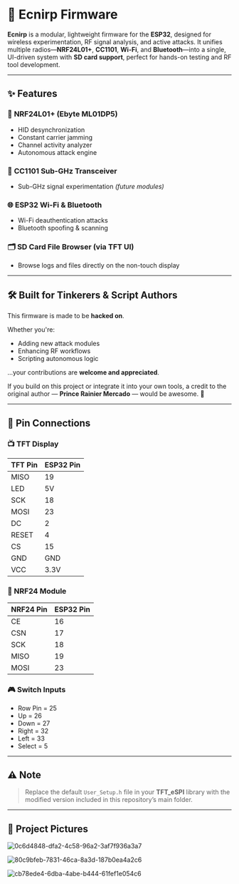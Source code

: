 # 🔧 Ecnirp Firmware

**Ecnirp** is a modular, lightweight firmware for the **ESP32**, designed for wireless experimentation, RF signal analysis, and active attacks. It unifies multiple radios—**NRF24L01+**, **CC1101**, **Wi-Fi**, and **Bluetooth**—into a single, UI-driven system with **SD card support**, perfect for hands-on testing and RF tool development.

---

## ✨ Features

### 📡 **NRF24L01+ (Ebyte ML01DP5)**
- HID desynchronization
- Constant carrier jamming
- Channel activity analyzer
- Autonomous attack engine

### 📶 **CC1101 Sub-GHz Transceiver**
- Sub-GHz signal experimentation *(future modules)*

### 🌐 **ESP32 Wi-Fi & Bluetooth**
- Wi-Fi deauthentication attacks
- Bluetooth spoofing & scanning

### 🗂️ **SD Card File Browser (via TFT UI)**
- Browse logs and files directly on the non-touch display

---

## 🛠️ Built for Tinkerers & Script Authors

This firmware is made to be **hacked on**.

Whether you're:
- Adding new attack modules
- Enhancing RF workflows
- Scripting autonomous logic

...your contributions are **welcome and appreciated**.

If you build on this project or integrate it into your own tools, a credit to the original author — **Prince Rainier Mercado** — would be awesome. 🙌

---

## 📌 Pin Connections

### 📺 TFT Display
| **TFT Pin** | **ESP32 Pin** |
|------------|----------------|
| MISO       | 19             |
| LED        | 5V             |
| SCK        | 18             |
| MOSI       | 23             |
| DC         | 2              |
| RESET      | 4              |
| CS         | 15             |
| GND        | GND            |
| VCC        | 3.3V           |

### 📡 NRF24 Module
| **NRF24 Pin** | **ESP32 Pin** |
|---------------|----------------|
| CE            | 16             |
| CSN           | 17             |
| SCK           | 18             |
| MISO          | 19             |
| MOSI          | 23             |

### 🎮 Switch Inputs
- Row Pin = 25  
- Up = 26  
- Down = 27  
- Right = 32  
- Left = 33  
- Select = 5  

---

## ⚠️ Note

> Replace the default `User_Setup.h` file in your **TFT_eSPI** library with the modified version included in this repository’s main folder.

---

## 📸 Project Pictures

![0c6d4848-dfa2-4c58-96a2-3af7f936a3a7](https://github.com/user-attachments/assets/3a61de6e-8edd-4bfe-baf5-634b4e4bb959)


![80c9bfeb-7831-46ca-8a3d-187b0ea4a2c6](https://github.com/user-attachments/assets/e390f3cc-684b-4490-ae91-004ed61a795b)


![cb78ede4-6dba-4abe-b444-61fef1e054c6](https://github.com/user-attachments/assets/f3f23c9c-b627-43d4-aabe-6254d6b19f39)



